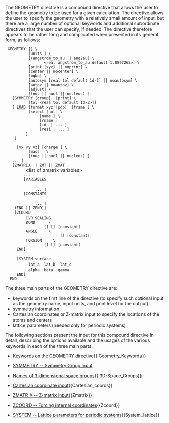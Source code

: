 
The GEOMETRY directive is a compound directive that allows the user to
define the geometry to be used for a given calculation. The directive
allows the user to specify the geometry with a relatively small amount
of input, but there are a large number of optional keywords and
additional subordinate directives that the user can specify, if needed.
The directive therefore appears to be rather long and complicated when
presented in its general form, as
follows:

` GEOMETRY [`<string name default geometry>`] \`  
`          [units `<string units default angstroms>`] \`  
`          [(angstrom_to_au || ang2au) \`  
`                 <real angstrom_to_au default 1.8897265>] \`  
`          [print [xyz] || noprint] \`  
`          [center || nocenter] \`  
`          [bqbq] \`  
`          [autosym [real tol default 1d-2] || noautosym] \`  
`          [autoz || noautoz] \`  
`          [adjust] \`  
`          [(nuc || nucl || nucleus) `<string nucmodel>`]`  
`   [SYMMETRY [group] `<string group_name>` [print] \`  
`          [tol <real tol default 1d-2>]]`  
`   [ `[`LOAD`](geometry_load "wikilink")` [format xyz||pdb]  [frame `<int frame>`] \`  
`          [select [not] \`  
`               [name `<string atomname>`] \`  
`               [rname `<string residue-name>`]`  
`               [id  `<int atom-id>`|`<int range atom-id1:atom-id2>` ... ]`  
`               [resi `<int residue-id>`|`<int range residue-id1:residue-id2>` ... ]`  
`         ]`  
`   `<string filename>` ]`  
`  `  
`   `<string tag>` `<real x y z>` [vx vy vz] [charge `<real charge>`] \`  
`          [mass `<real mass>`] \`  
`          [(nuc || nucl || nucleus) `<string nucmodel>`]`  
`   ... ]`  
`   [ZMATRIX || ZMT || ZMAT`  
`        `<string tagn>` `<list_of_zmatrix_variables>  
`        ... `  
`        [VARIABLES`  
`             `<string symbol>` `<real value>  
`             ... ]`  
`        [CONSTANTS`  
`             `<string symbol>` `<real value>  
`             ... ]`  
`    (END || ZEND)]`  
`    [ZCOORD`  
`         CVR_SCALING `<real value>  
`         BOND    `<integer i>` `<integer j>` \`  
`                 [`<real value>`] [`<string name>`] [constant]`  
`         ANGLE   `<integer i>` `<integer j>` \`  
`                     [`<real value>`] [`<string name>`] [constant]`  
`         TORSION `<integer i>` `<integer j>` `<integer k>` `<integer l>` \`  
`                 [`<real value>`] [`<string name>`] [constant]`  
`     END]`  
`         `  
`     [SYSTEM surface  `<molecule polymer surface crystal default molecule>  
`          lat_a `<real lat_a>` lat_b `<real lat_b>` lat_c `<real lat_c>  
`          alpha `<real alpha>` beta `<real beta>` gamma `<real gamma>  
`     END]`  
`  END`

The three main parts of the GEOMETRY directive are:

  - keywords on the first line of the directive (to specify such
    optional input as the geometry name, input units, and print level
    for the output)
  - symmetry information
  - Cartesian coordinates or Z-matrix input to specify the locations of
    the atoms and centers
  - lattice parameters (needed only for periodic systems)

The following sections present the input for this compound directive in
detail, describing the options available and the usages of the various
keywords in each of the three main parts.

  - [Keywords on the GEOMETRY
    directive](Keywords_on_the_GEOMETRY_directive "wikilink"){{:Geometry_Keywords}}

<!-- end list -->

  - [SYMMETRY -- Symmetry Group
    Input](SYMMETRY----Symmetry-Group-Input "wikilink")

<!-- end list -->

  - [Names of 3-dimensional space
    groups](Names_of_3-dimensional_space_groups "wikilink"){{:3D-Space_Groups}}

<!-- end list -->

  - [Cartesian coordinate
    input](Cartesian_coordinate_input "wikilink"){{Cartesian_coords}}

<!-- end list -->

  - [ZMATRIX -- Z-matrix
    input](ZMATRIX_--_Z-matrix_input "wikilink"){{Zmatrix}}

<!-- end list -->

  - [ZCOORD -- Forcing internal
    coordinates](ZCOORD_--_Forcing_internal_coordinates "wikilink"){{Zcoord}}

<!-- end list -->

  - [SYSTEM -- Lattice parameters for periodic
    systems](SYSTEM_--_Lattice_parameters_for_periodic_systems "wikilink"){{System_lattice}}
